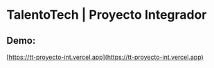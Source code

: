 # TalentoTech | Proyecto Integrador
## Demo: 
[https://tt-proyecto-int.vercel.app](https://tt-proyecto-int.vercel.app)